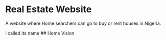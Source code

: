 # Real Estate Website

A website where Home searchers can go to buy or rent houses in Nigeria.

i called its name ## Home Vision
